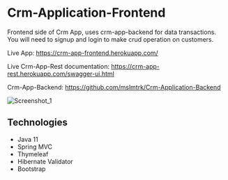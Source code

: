 # Crm-Application-Frontend
Frontend side of Crm App, uses crm-app-backend for data transactions. You will need to signup and login to make crud operation on customers.

Live App: https://crm-app-frontend.herokuapp.com/

Live Crm-App-Rest documentation: https://crm-app-rest.herokuapp.com/swagger-ui.html

Crm-App-Backend: https://github.com/mslmtrk/Crm-Application-Backend 

![Screenshot_1](https://user-images.githubusercontent.com/60064079/179352987-99b0cc08-90df-404b-8a10-bd3329bb5613.png)

## Technologies
- Java 11
- Spring MVC
- Thymeleaf
- Hibernate Validator
- Bootstrap
